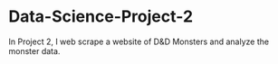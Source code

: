 # Data-Science-Project-2
In Project 2, I web scrape a website of D&amp;D Monsters and analyze the monster data.
